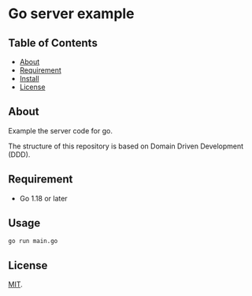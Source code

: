 # Go server example

## Table of Contents

* [About](#about)
* [Requirement](#requirement)
* [Install](#install)
* [License](#license)

## About

Example the server code for go.

The structure of this repository is based on Domain Driven Development (DDD).

## Requirement

* Go 1.18 or later

## Usage

```shell
go run main.go
```

## License

[MIT](LICENSE).

